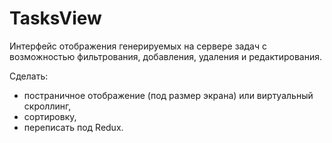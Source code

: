 # TasksView

Интерфейс отображения генерируемых на сервере задач с возможностью фильтрования, добавления, удаления и редактирования.

Сделать:
- постраничное отображение (под размер экрана) или виртуальный скроллинг,
- сортировку,
- переписать под Redux.